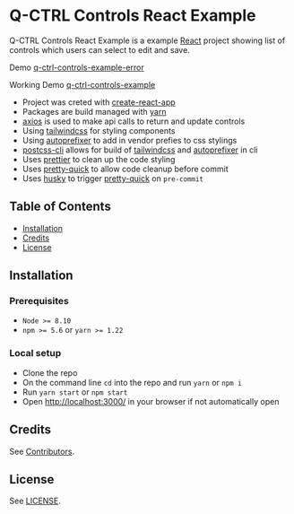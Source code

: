 # Q-CTRL Controls React Example

Q-CTRL Controls React Example is a example [React](https://reactjs.org/) project showing list of controls which users can select to edit and save.

Demo [q-ctrl-controls-example-error](https://q-ctrl-controls-example-error.netlify.app/)

Working Demo [q-ctrl-controls-example](https://q-ctrl-controls-example.netlify.app/)

- Project was creted with [create-react-app](https://reactjs.org/docs/create-a-new-react-app.html)
- Packages are build managed with [yarn](https://yarnpkg.com/)
- [axios](https://github.com/axios/axios) is used to make api calls to return and update controls
- Using [tailwindcss](https://tailwindcss.com/) for styling components
- Using [autoprefixer](https://autoprefixer.github.io/) to add in vendor prefies to css stylings
- [postcss-cli](https://github.com/postcss/postcss-cli) allows for build of [tailwindcss](https://tailwindcss.com/) and [autoprefixer](https://autoprefixer.github.io/) in cli
- Uses [prettier](https://prettier.io/) to clean up the code styling
- Uses [pretty-quick](https://www.npmjs.com/package/pretty-quick) to allow code cleanup before commit
- Uses [husky](https://github.com/typicode/husky) to trigger [pretty-quick](https://www.npmjs.com/package/pretty-quick) on `pre-commit`

## Table of Contents

- [Installation](#installation)
- [Credits](#credits)
- [License](#license)

## Installation

### Prerequisites

- `Node >= 8.10`
- `npm >= 5.6` or `yarn >= 1.22`

### Local setup

- Clone the repo
- On the command line `cd` into the repo and run `yarn` or `npm i`
- Run `yarn start` or `npm start`
- Open [http://localhost:3000/](http://localhost:3000/) in your browser if not automatically open

## Credits

See [Contributors](https://github.com/qctrl/python/graphs/contributors).

## License

See [LICENSE](LICENSE).
